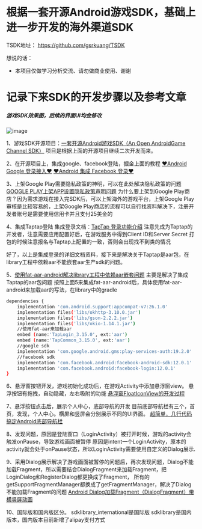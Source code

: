 

# 根据一套开源Android游戏SDK，基础上进一步开发的海外渠道SDK

TSDK地址：
https://github.com/gsrkuang/TSDK

想说的话：
 
* 本项目仅做学习分析交流、请勿做商业使用、谢谢
 

# 记录下来SDK的开发步骤以及参考文章

##### 游戏SDK效果图，后续的界面UI均会修改
![image](https://user-images.githubusercontent.com/13102787/201046561-c169b29c-62dd-4042-80af-f04d61bb30f7.png)


1、游戏SDK开源项目：[一套开源Android游戏SDK（An Open AndroidGame Channel SDK）](https://github.com/zuowutan/ShareGameSdk)
项目是根据上面的开源项目继续二次开发而来。

2、在开源项目上，集成google、facebook登陆，掘金上面的教程
[❤️Android Google 登录接入❤️](https://juejin.cn/post/7024375507978289166)
[❤️Android 集成 Facebook 登录❤️](https://juejin.cn/post/7024326268409610247)

3、上架Google Play需要隐私政策的神明，可以在此处解决隐私政策的问题[GOOGLE PLAY上架APP设置隐私政策声明问题](https://zhuanlan.zhihu.com/p/372435677)
为什么要上架到Google Play商店？因为需求游戏在接入完SDK后，可以上架海外的游戏平台，上架Google Play审核是比较容易的，上架Google Play商店的流程可以自行找资料解决下，注册开发者账号是需要使用信用卡并且支付25美金的

4、集成Taptap登陆
集成登录文档：[TapTap 登录功能介绍](https://developer.taptap.com/docs/sdk/taptap-login/features/)
注意先成为Taptap的开发者，注意需要应用配置好后，在游戏服务中得到Client ID和Server Secret
打包的时候注意报名与Taptap上配置的一致，否则会出现找不到类的情况

好了，以上是集成登录的详细文档资料，接下来是解决关于Taptap是aar包，在library工程中依赖aar不能嵌套aar生产sdk的问题。

5、[使用fat-aar-android解决library工程中依赖aar嵌套问题](https://github.com/kezong/fat-aar-android)
主要是解决了集成Taptap的aar包问题
按照上面5来集成fat-aar-android后，具体使用fat-aar-android来加载aar的写法，在library中的gradle
```bash
dependencies {
    implementation 'com.android.support:appcompat-v7:26.1.0'
    implementation files('libs/okhttp-3.10.0.jar')
    implementation files('libs/gson-2.2.2.jar')
    implementation files('libs/okio-1.14.1.jar')
    //使用fat-aar来加载aar
    embed (name:'TapLogin_3.15.0', ext:'aar')
    embed (name:'TapCommon_3.15.0', ext:'aar')
    //google sdk
    implementation 'com.google.android.gms:play-services-auth:19.2.0'
    //facebook sdk
    implementation 'com.facebook.android:facebook-android-sdk:12.0.1'
    implementation 'com.facebook.android:facebook-login:12.0.1'
}
```
6、悬浮窗按钮开发，游戏初始化成功后，在游戏Activity中添加悬浮窗view。
悬浮按钮有拖拽，自动隐藏，左右吸附的功能
[悬浮窗FloatIconView的开发过程](https://github.com/gsrkuang/FloatIconView)

7、悬浮按钮点击后，展示个人中心，底部导航的开发
目前底部导航栏有三个，首页，发现，个人中心。横屏和竖屏会分别展示不同的UI界面。
[超简单，几行代码搞定Android底部导航栏](http://www.jianshu.com/p/ade8485a16be)

8、发现问题，原因是登陆窗口（LoginActivity）被打开时候，游戏的activity会触发onPause，导致游戏画面被暂停
原因是intent一个LoginActivity，原本的activity就会处于onPause状态，所以LoginActivity需要使用自定义的Dialog展示.

9、采用Dialog展示解决了游戏画面被暂停的问题后，再次发现问题，Dialog不能加载Fragment，所以需要结合DialogFragment来加载Fragment，把LoginDialog和RegisterDialog都更换成了Fragment，
所有的getSupportFragmentManager都换成了getFragmentManager，解决了Dialog不能加载Fragment的问题
[Android Dialog加载Fragment（DialogFragment）带横竖屏动画](https://blog.csdn.net/u012246458/article/details/123060823)

10、国际版和国内版区分。
sdklibrary_international是国际版
sdklibrary是国内版本，国内版本目前新增了alipay支付方式


